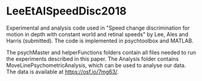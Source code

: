 # LeeEtAlSpeedDisc2018
Experimental and analysis code used in "Speed change discrimination for motion in depth with constant world and retinal speeds" by Lee, Ales and Harris (submitted). The code is implemented in psychtoolbox and MATLAB.

The psychMaster and helperFunctions folders contain all files needed to run the experiments described in this paper. The Analysis folder contains MoveLinePsychometricAnalysis, which can be used to analyse our data. The data is available at https://osf.io/7mg63/.
